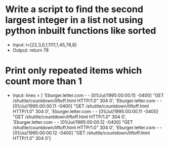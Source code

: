 # Write a script to find the second largest integer in a list not using python inbuilt functions like sorted
  - Input: l=[22,3,0,1,1111,1,45,78,8]
  - Output: return 78

# Print only repeated items which count more than 1
  - Input: 
    lines = 
      [ 'Eburger.letter.com - - [01/Jul/1995:00:00.15 -0400] "GET /shuttle/countdown/liftoff.html HTTP/1.0" 304 0',
        'Eburger.letter.com - - [01/Jul/1995:00:00.11 -0400] "GET /shuttle/countdown/liftoff.html HTTP/1.0" 304 0',
        'Eburger.letter.com - - [01/Jul/1995:00:00.11 -0400] "GET /shuttle/countdown/liftoff.html HTTP/1.0" 304 0',
        'Eburger.letter.com - - [01/Jul/1995:00:00.12 -0400] "GET /shuttle/countdown/liftoff.html HTTP/1.0" 304 0',
        'Eburger.letter.com - - [01/Jul/1995:00:00.12 -0400] "GET /shuttle/countdown/liftoff.html HTTP/1.0" 304 0']
